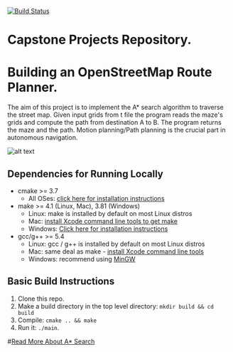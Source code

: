 [![Build Status](https://travis-ci.com/charity1475/messanger.io.svg?token=emDS5SVA99dbgxURt67q&branch=main)](https://travis-ci.com/charity1475/messanger.io) 
# Capstone Projects Repository.
# Building an OpenStreetMap Route Planner.

The aim of this project is to implement the A* search algorithm  to traverse the street map.
Given input grids from t file the program reads the maze's grids and compute the path from 
destination A to B. The program returns the maze and the path. Motion planning/Path planning is the
crucial part in autonomous navigation.

![alt text](https://github.com/charity1475/PathFinder/blob/master/resources/bestpath.png?raw=true)


## Dependencies for Running Locally
* cmake >= 3.7
  * All OSes: [click here for installation instructions](https://cmake.org/install/)
* make >= 4.1 (Linux, Mac), 3.81 (Windows)
  * Linux: make is installed by default on most Linux distros
  * Mac: [install Xcode command line tools to get make](https://developer.apple.com/xcode/features/)
  * Windows: [Click here for installation instructions](http://gnuwin32.sourceforge.net/packages/make.htm)
* gcc/g++ >= 5.4
  * Linux: gcc / g++ is installed by default on most Linux distros
  * Mac: same deal as make - [install Xcode command line tools](https://developer.apple.com/xcode/features/)
  * Windows: recommend using [MinGW](http://www.mingw.org/)

## Basic Build Instructions

1. Clone this repo.
2. Make a build directory in the top level directory: `mkdir build && cd build`
3. Compile: `cmake .. && make`
4. Run it: `./main`.
   

#[Read More About A* Search](http://theory.stanford.edu/~amitp/GameProgramming/Heuristics.html)